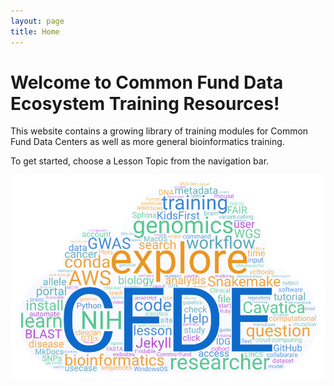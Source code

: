 ```yaml
---
layout: page
title: Home
---
```


Welcome to Common Fund Data Ecosystem Training Resources!
========================================================

This website contains a growing library of training modules for Common
Fund Data Centers as well as more general bioinformatics training.

To get started, choose a Lesson Topic from the navigation bar.

![](./images/CFDEwordcloud.png "CFDE word cloud")
